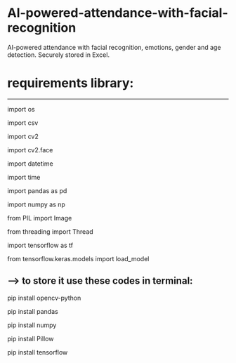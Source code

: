 # AI-powered-attendance-with-facial-recognition
AI-powered attendance with facial recognition, emotions, gender and age detection. Securely stored in Excel.

# requirements library:
-----------------------
import os

import csv

import cv2

import cv2.face

import datetime

import time

import pandas as pd

import numpy as np

from PIL import Image

from threading import Thread

import tensorflow as tf

from tensorflow.keras.models import load_model




--> to store it use these codes in terminal: 
----------------------------------------------

pip install opencv-python

pip install pandas

pip install numpy

pip install Pillow

pip install tensorflow
